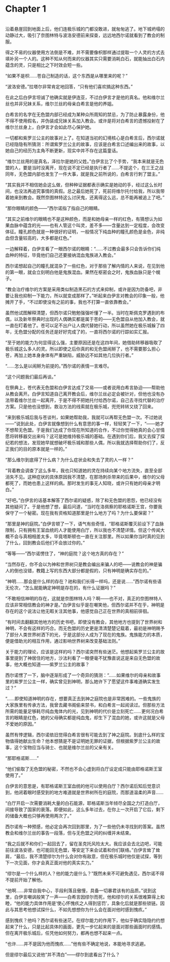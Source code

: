 # Chapter 1

<br>
沿着悬崖回到地面上后，他们连极乐城的门都没敢进，就匆匆逃了。地下城坍塌的动静过大，吸引了奈图林特与波洛安德前来探查，远远地西尔诺就看到了教会的制服。

得之不易的仪器使用方法倒是不难，并不需要像枳那样通过提取一个人灵的方式去填补另一个人的。这种不知从何而来的仪器其实只需要消耗白石，就能抽出白石内蕴含的灵，只是相比之下时效会短一些。

“如果不是枳……苍自己制造的话，这个东西是从哪里来的呢？”

“波洛安德。”拉塔尔非常肯定地回答，“只有他们喜欢搞这种东西。”

在此之后白伊言坦诚了他确实就是伊连亚，不过白伊言才是他的真名。他和维尔兰丝也并非兄妹关系，维尔兰丝的母亲白希言是他的养姐。

白希言的名字在无色盟内部已经成为某种众所周知的禁忌，为了防止暴露身份，他不得不使用假名，并伪装成兄妹关系加入教会。或许是将对白希言的遗憾投射在了维尔兰丝身上，白伊言才会如此尽心保护她。

一切都和紫罗兰公主的故事对上了。在知道当初的幻境核心是白希言后，西尔诺就已经隐隐有所猜测：所谓紫罗兰公主的故事，应该是白希言口述编出来的故事，以她自己的经历为主角不断更新，现实中并不存在这篇童话。

“维尔兰丝用的是真名，泽拉尔是她的父姓。”白伊言比了个手势，“我本来就是无色盟的人，要是当时没离开，现在说不定已经是执行者了……不提这个，在三王之战同年，无色盟内部也发生了一件大事，就是我之前所说的，白希言行刺了盟主。”

“其实我并不相信她会这么做，但种种证据都表示确实是她动的手，经过这么长时间，也没法再追究事情的真假。总之最后她死了，死前将维尔托付给我，所以我带着她来到教会。既然奈图林特这么讨厌鬼，还离得这么远，总不能再被追上了吧。”

“那你眼睛的颜色——”西尔诺指了指自己的眼睛。

“其实之前维尔的眼睛也不是这种颜色，而是和她母亲一样的红色，有猜想认为如果血脉中蕴含的光——也有人管这个叫灵，差不多——含量达到一定程度，会改变体征。瞳孔颜色就是一种很好的证明，一般情况下纯血种的瞳孔颜色是金色，非纯血但含量较高的，大多都是红色。”

一边解释着，白伊言看了一眼西尔诺的眼睛：“……不过教会最多只会告诉你们纯血种的特征，毕竟他们自己还要接纳混血鬼族进入教会。”

西尔诺想起自己的瞳孔就混杂了一些红色，对于那些了解内情的人来说，在见到他的第一眼，就会立刻明白他是鬼族混血。果然在枢密会之时，鬼族血脉只是个幌子。

“教会治疗维尔的方案是采用类似制造黑石的方式来抑制，或许是因为防备吧，非要让我也抑制一下能力，所以就变成那样了。”听起来白伊言对教会的印象一般，他摊开了手，“不过即使没有之前的事，我也不打算一直依靠教会。”

虽然他试图解释清楚，但西尔诺只勉勉强强听懂了一半。当时在斯佩克罗遇到的布偶，以及新年祭典时出现的人偶确实都是属于苍的——无色盟自从他加入教会，就一直在盯着他了。苍可以足不出户让人偶代替她行动，所以虽然她在极乐城躲了四年，无色盟分配的任务还是好好完成了的，一直将西尔诺的行踪如实汇报。

“至于她的能力为何显得这么强，主要原因还是在这四年间，她借助转移器吸取了极乐城这么多人的灵。所以即使之后你真的和无色盟闹掰了，也不需要那么担心苍，再加上她本身身体有严重缺陷，威胁远不如其他几位执行者。”

“……怎么是以闹掰为前提的。”西尔诺的表情一言难尽。

“这个问题我们最后再谈。”

在祭典上，苍代表无色盟和白伊言达成了交易——或者说用白希言胁迫——帮助他从教会离开。白伊言知道自己离开教会后，维尔兰丝必定会被针对，但他也没有办法带着维尔兰丝一起离开，于是不得不把她托付给西尔诺，自己去寻找代替的治疗方案。只是他也没想到，救治方法的线索就在极乐城，兜兜转转又绕了回来。

“来到极乐城后我与苍谈判，如果她帮助我，我就可以再帮无色盟一次。不过她说——”说到此处，白伊言就像想到什么有意思的事一样，轻轻笑了一下，“——她才不想帮无色盟。于是我们达成了你现在所知道的合作，不过你觉得她真的会心甘情愿将转移器交出来吗？这可是她维持极乐城的基础。在遇到你们后，我又去探了探纪若的想法，发现她早就想破坏极乐城和那些人偶，所以我就选择帮助你们了，反正我们的目的原本就是一样的。”

“那么维尔到底得了什么病？为什么症状会和失去了灵的人一样？”

“背着教会调查了这么多年，我也只知道她的灵在持续向某个地方流失，直至全部消失不见。这种症状的具体原因我不清楚，在那场刺杀带来的后果中，维尔的父母都死了，而她也患上这样的病。那时发生的事无人知晓，或许只有她的母亲才明白。”

“好吧。”白伊言的话基本解答了西尔诺的疑惑，除了和无色盟的恩怨，他已经没有其他疑问了。于是他想了想，最后问道，“当时在洛佩察的耶格诺斯王宫，你要我保守了一个秘密。现在我有资格知道那里是什么地方了吗？为什么要保密？”

“那里是神的庭院。”白伊言顿了一下，语气有些奇怪，“耶格诺斯覆灭前设下了血脉限制，只有拥有王室血统的人才能使用白厅，所以我也不清楚详情。但这个传闻大概不会与真相相差太多，毕竟塔斯顿也一直在关注那里。所以如果你当时真的见到了什么，回到教会后他们不会放过你的。”

“等等——”西尔诺愣住了，“神的庭院？这个地方真的存在？”

“当然存在，你不会以为神和世界树只是教会编出来骗人的吧——说教会的神是骗人的倒也没错，教籍上写的东西大部分都是假的，只有神明是确实存在的。”

“神明……那会是什么样的存在？祂和我们长得一样吗，还是说……”西尔诺有些语无伦次，“怎么就能确定神明是存在的，有什么证据吗？”

“不敢相信神明的存在，这就是奈图林特人吗？啊——也不对，真正的奈图林特人应该非常相信教会的神才是。”白伊言似乎是在嘲笑他，但西尔诺并不在乎，神明是存在的这个说法让他无暇关注其他事，他感觉自己正在世界的真相前徘徊。

“有时间去翻翻其他地方的历史书吧，即使没有教会，其他地方也提到了世界树和神明，不会有这样的巧合。而无色盟的历史更是清清楚楚记载着，最初是神明赐予了部分人类世界树洒下的光，于是这部分人成为了现在的鬼族。鬼族能力的本质，便是借助光的相互作用，通过影响世界树来改变基础法则。”

关于能力的理论，应该是这样的吗？西尔诺突然有些迷茫。他想起紫罗兰公主的故事里提到了神居住的地方，沙法利看了一眼便毫不犹豫直说这是来自无色盟的故事，他大概也知道——紫罗兰公主的故事？

西尔诺愣了一下，脑中逐渐形成了一个奇异的猜测：“……如果维尔的母亲和故事里的紫罗兰公主一样，确实曾见到神明，那么她许下了愿望这件事难道确实发生过？”

“……即使知道神明的存在，想要真正去到神之庭院也是非常困难的。一些鬼族的大家族里有传承方法，我曾去藏书阁偷来禁书，和白希言一起阅读过。但那些方法所需的能量足够耗尽纯血鬼体内的光，见到神明的代价是立刻死亡……更何况白希言的眼睛是红色，她的父母确实都是纯血鬼，却生下了混血的她，或许这就是父母不爱她的原因。”

虽然有悖逻辑，西尔诺依旧觉得白希言很有可能去到了神之庭院。到底什么样的宝物值得她献出生命？他本想猜是不是证明她无罪的证据，但根据紫罗兰公主的故事，这个宝物应当与骑士、也就是维尔兰丝的父亲有关。

“那耶格诺斯……”

“他们偷取了无色盟的秘密，不然也不会心虚到将白厅设定成只能由耶格诺斯王室使用了。”

白伊言的意思是，有耶格诺斯王室血统的他可以使用白厅？西尔诺后知后觉意识到，他闭着眼时感受到的地方难道就是世界树所在的庭院，而那道温柔的声音……

“白厅开启一次需要消耗大量的白石能源，耶格诺斯当年倾尽全国之力打造白厅，间接导致了国家的衰落。即便如此，这么多年过去，在你上一次开启了它后，剩下的储备大概也只够再使用两次了。”

西尔诺有一种预感，他必定会再次回到那里，为了一些他仍未寻找到的答案。虽然教会和维尔兰丝的事告一段落，但与无色盟之间的纠缠并未结束。

“我之后就不和你们一起回去了，留在圣克托风险太大。我应该会去北边吧，可能前往波洛安德，也可能回无色盟，等安定下来会试着和你们联络。”白伊言耸了耸肩，“最后，我不清楚缪尔为什么会对你有敌意，但在极乐城时他仅是试探，等到下一次见面，你才会真正面对他的真实实力。”

“缪尔是一个什么样的人？他的能力是什么？”既然未来不可避免遇见，西尔诺不得不提前开始了解他。

“他啊……非常自我中心，手段利落且傲慢，具备一切暴君该有的品质。”说到这里，白伊言嘲讽般笑了一声——白希言因缪尔而死，他和缪尔的关系很难算得上和睦，“他的能力具体作用是‘使心怀愧疚之人得到惩罚’，具象化后就是那些锁链。因此与其思考他想试探什么，不如先想想你为什么会在面对他时感到愧疚。”

感到愧疚？他吗？西尔诺有些迷茫。在缪尔能力的作用下，他似乎确实隐隐约约想起来了什么，只是比起具体的画面，更先一步忆起来的是面对那些画面时的感情。但在离开极乐城后，任凭他如何努力，都再也想不起来一点。

“也许……并不是因为他而愧疚……”他有些不确定地说，本能地寻求逃避。

但是缪尔最后又说他“并不清白”——缪尔到底看出了什么？
